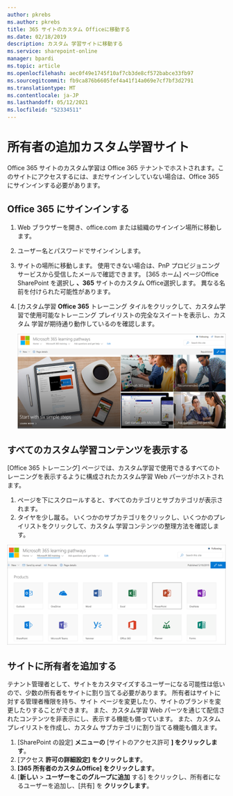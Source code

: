 ```yaml
---
author: pkrebs
ms.author: pkrebs
title: 365 サイトのカスタム Officeに移動する
ms.date: 02/18/2019
description: カスタム 学習サイトに移動する
ms.service: sharepoint-online
manager: bpardi
ms.topic: article
ms.openlocfilehash: aec0f49e1745f10af7cb3de8cf572babce33fb97
ms.sourcegitcommit: fb9ca876b6605fef4a41f14a069e7cf7bf3d2791
ms.translationtype: MT
ms.contentlocale: ja-JP
ms.lasthandoff: 05/12/2021
ms.locfileid: "52334511"
---
```

# <a name="add-owners-custom-learning-site"></a>所有者の追加カスタム学習サイト

Office 365 サイトのカスタム学習は Office 365 テナントでホストされます。このサイトにアクセスするには、まだサインインしていない場合は、Office 365 にサインインする必要があります。 

## <a name="sign-in-to-office-365"></a>Office 365 にサインインする 

1.  Web ブラウザーを開き、office.com または組織のサインイン場所に移動します。 
2.  ユーザー名とパスワードでサインインします。
3.  サイトの場所に移動します。 使用できない場合は、PnP プロビジョニング サービスから受信したメールで確認できます。 [365 ホーム] ページOffice SharePoint を選択し **、365** サイトのカスタム Office選択します。 異なる名前を付けられた可能性があります。 
5. [カスタム学習 **Office 365** トレーニング タイルをクリックして、カスタム学習で使用可能なトレーニング プレイリストの完全なスイートを表示し、カスタム 学習が期待通り動作しているのを確認します。 

   ![使用されている学習パスを示す写真のコレクション。](media/cg-goto.png)

## <a name="view-all-the-custom-learning-content"></a>すべてのカスタム学習コンテンツを表示する
[Office 365 トレーニング] ページでは、カスタム学習で使用できるすべてのトレーニングを表示するように構成されたカスタム学習 Web パーツがホストされます。 

1. ページを下にスクロールすると、すべてのカテゴリとサブカテゴリが表示されます。
2. タイヤを少し蹴る。 いくつかのサブカテゴリをクリックし、いくつかのプレイリストをクリックして、カスタム 学習コンテンツの整理方法を確認します。 

![[ラーニング パス ゲートウェイ] ウィンドウ。](media/cg-gotoall.png)

## <a name="add-owners-to-site"></a>サイトに所有者を追加する
テナント管理者として、サイトをカスタマイズするユーザーになる可能性は低いので、少数の所有者をサイトに割り当てる必要があります。 所有者はサイトに対する管理者権限を持ち、サイト ページを変更したり、サイトのブランドを変更したりすることができます。 また、カスタム学習 Web パーツを通じて配信されたコンテンツを非表示にし、表示する機能も備っています。 また、カスタム プレイリストを作成し、カスタム サブカテゴリに割り当てる機能も備えます。  

1. [SharePoint の設定] **メニューの** [サイトのアクセス許可 **] をクリックします**。
2. [アクセス **許可の詳細設定] をクリックします**。
3. **[365 所有者のカスタムOffice] をクリックします**。
4. [**新しい**  >  **ユーザーをこのグループに追加** する] をクリックし、所有者になるユーザーを追加し、[共有] を **クリックします**。

